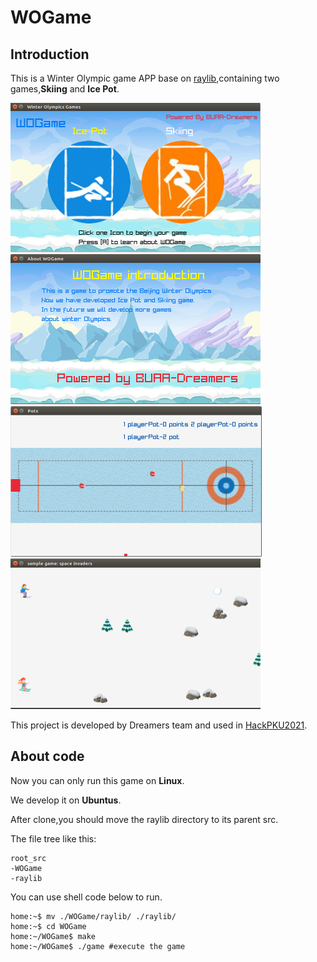# WOGame

## Introduction

This is a Winter Olympic game APP base on [raylib](https://www.raylib.com/),containing two games,**Skiing** and **Ice Pot**.

<img src="pic/1.png" style="zoom:50%;" />

<img src="pic/4.png" alt="4" style="zoom:50%;" />

<img src="pic/2.png" alt="2" style="zoom:50%;" />

<img src="pic/3.png" alt="3" style="zoom:50%;" />

This project is developed by Dreamers team and used in [HackPKU2021](https://www.hackpku.com/).

## About code

Now you can only run this game on **Linux**.

We develop it on **Ubuntus**.

After clone,you should move the raylib directory to its parent src.

The file tree like this:

```
root_src
-WOGame
-raylib
```

You can use shell code below to run.

```shell
home:~$ mv ./WOGame/raylib/ ./raylib/
home:~$ cd WOGame
home:~/WOGame$ make
home:~/WOGame$ ./game #execute the game
```





